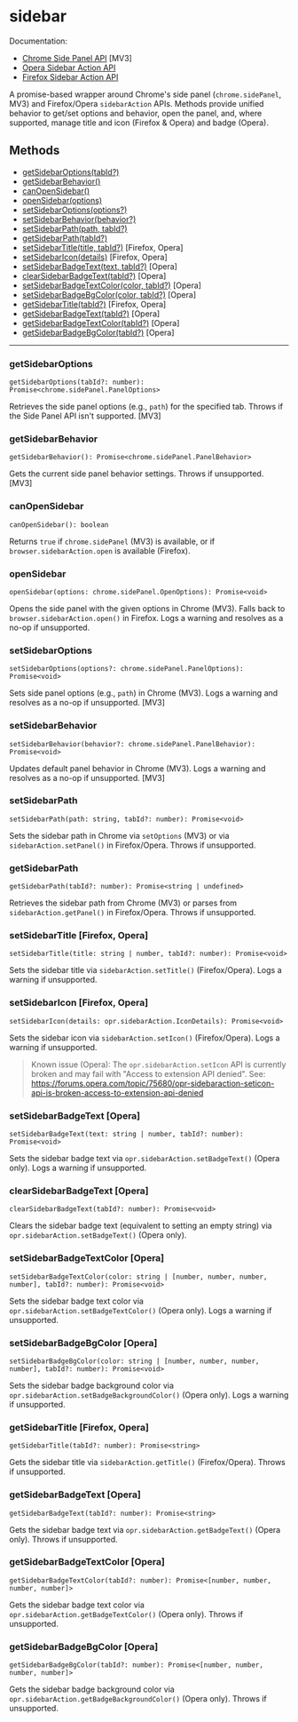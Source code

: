 # sidebar

Documentation:

- [Chrome Side Panel API](https://developer.chrome.com/docs/extensions/reference/sidePanel) [MV3]
- [Opera Sidebar Action API](https://help.opera.com/en/extensions/sidebar-action-api/)
- [Firefox Sidebar Action API](https://developer.mozilla.org/en-US/docs/Mozilla/Add-ons/WebExtensions/API/sidebarAction)

A promise-based wrapper around Chrome's side panel (`chrome.sidePanel`, MV3) and Firefox/Opera `sidebarAction` APIs. Methods provide unified behavior to get/set options and behavior, open the panel, and, where supported, manage title and icon (Firefox & Opera) and badge (Opera).

## Methods

- [getSidebarOptions(tabId?)](#getSidebarOptions)
- [getSidebarBehavior()](#getSidebarBehavior)
- [canOpenSidebar()](#canOpenSidebar)
- [openSidebar(options)](#openSidebar)
- [setSidebarOptions(options?)](#setSidebarOptions)
- [setSidebarBehavior(behavior?)](#setSidebarBehavior)
- [setSidebarPath(path, tabId?)](#setSidebarPath)
- [getSidebarPath(tabId?)](#getSidebarPath)
- [setSidebarTitle(title, tabId?)](#setSidebarTitle) [Firefox, Opera]
- [setSidebarIcon(details)](#setSidebarIcon) [Firefox, Opera]
- [setSidebarBadgeText(text, tabId?)](#setSidebarBadgeText) [Opera]
- [clearSidebarBadgeText(tabId?)](#clearSidebarBadgeText) [Opera]
- [setSidebarBadgeTextColor(color, tabId?)](#setSidebarBadgeTextColor) [Opera]
- [setSidebarBadgeBgColor(color, tabId?)](#setSidebarBadgeBgColor) [Opera]
- [getSidebarTitle(tabId?)](#getSidebarTitle) [Firefox, Opera]
- [getSidebarBadgeText(tabId?)](#getSidebarBadgeText) [Opera]
- [getSidebarBadgeTextColor(tabId?)](#getSidebarBadgeTextColor) [Opera]
- [getSidebarBadgeBgColor(tabId?)](#getSidebarBadgeBgColor) [Opera]

---

<a name="getSidebarOptions"></a>

### getSidebarOptions

```
getSidebarOptions(tabId?: number): Promise<chrome.sidePanel.PanelOptions>
```

Retrieves the side panel options (e.g., `path`) for the specified tab. Throws if the Side Panel API isn't supported. [MV3]

<a name="getSidebarBehavior"></a>

### getSidebarBehavior

```
getSidebarBehavior(): Promise<chrome.sidePanel.PanelBehavior>
```

Gets the current side panel behavior settings. Throws if unsupported. [MV3]

<a name="canOpenSidebar"></a>

### canOpenSidebar

```
canOpenSidebar(): boolean
```

Returns `true` if `chrome.sidePanel` (MV3) is available, or if `browser.sidebarAction.open` is available (Firefox).

<a name="openSidebar"></a>

### openSidebar

```
openSidebar(options: chrome.sidePanel.OpenOptions): Promise<void>
```

Opens the side panel with the given options in Chrome (MV3). Falls back to `browser.sidebarAction.open()` in Firefox. Logs a warning and resolves as a no-op if unsupported.

<a name="setSidebarOptions"></a>

### setSidebarOptions

```
setSidebarOptions(options?: chrome.sidePanel.PanelOptions): Promise<void>
```

Sets side panel options (e.g., `path`) in Chrome (MV3). Logs a warning and resolves as a no-op if unsupported. [MV3]

<a name="setSidebarBehavior"></a>

### setSidebarBehavior

```
setSidebarBehavior(behavior?: chrome.sidePanel.PanelBehavior): Promise<void>
```

Updates default panel behavior in Chrome (MV3). Logs a warning and resolves as a no-op if unsupported. [MV3]

<a name="setSidebarPath"></a>

### setSidebarPath

```
setSidebarPath(path: string, tabId?: number): Promise<void>
```

Sets the sidebar path in Chrome via `setOptions` (MV3) or via `sidebarAction.setPanel()` in Firefox/Opera. Throws if unsupported.

<a name="getSidebarPath"></a>

### getSidebarPath

```
getSidebarPath(tabId?: number): Promise<string | undefined>
```

Retrieves the sidebar path from Chrome (MV3) or parses from `sidebarAction.getPanel()` in Firefox/Opera. Throws if unsupported.

<a name="setSidebarTitle"></a>

### setSidebarTitle [Firefox, Opera]

```
setSidebarTitle(title: string | number, tabId?: number): Promise<void>
```

Sets the sidebar title via `sidebarAction.setTitle()` (Firefox/Opera). Logs a warning if unsupported.

<a name="setSidebarIcon"></a>

### setSidebarIcon [Firefox, Opera]

```
setSidebarIcon(details: opr.sidebarAction.IconDetails): Promise<void>
```

Sets the sidebar icon via `sidebarAction.setIcon()` (Firefox/Opera). Logs a warning if unsupported.

> Known issue (Opera): The `opr.sidebarAction.setIcon` API is currently broken and may fail with "Access to extension API denied".
> See: https://forums.opera.com/topic/75680/opr-sidebaraction-seticon-api-is-broken-access-to-extension-api-denied

<a name="setSidebarBadgeText"></a>

### setSidebarBadgeText [Opera]

```
setSidebarBadgeText(text: string | number, tabId?: number): Promise<void>
```

Sets the sidebar badge text via `opr.sidebarAction.setBadgeText()` (Opera only). Logs a warning if unsupported.

<a name="clearSidebarBadgeText"></a>

### clearSidebarBadgeText [Opera]

```
clearSidebarBadgeText(tabId?: number): Promise<void>
```

Clears the sidebar badge text (equivalent to setting an empty string) via `opr.sidebarAction.setBadgeText()` (Opera only).

<a name="setSidebarBadgeTextColor"></a>

### setSidebarBadgeTextColor [Opera]

```
setSidebarBadgeTextColor(color: string | [number, number, number, number], tabId?: number): Promise<void>
```

Sets the sidebar badge text color via `opr.sidebarAction.setBadgeTextColor()` (Opera only). Logs a warning if unsupported.

<a name="setSidebarBadgeBgColor"></a>

### setSidebarBadgeBgColor [Opera]

```
setSidebarBadgeBgColor(color: string | [number, number, number, number], tabId?: number): Promise<void>
```

Sets the sidebar badge background color via `opr.sidebarAction.setBadgeBackgroundColor()` (Opera only). Logs a warning if unsupported.

<a name="getSidebarTitle"></a>

### getSidebarTitle [Firefox, Opera]

```
getSidebarTitle(tabId?: number): Promise<string>
```

Gets the sidebar title via `sidebarAction.getTitle()` (Firefox/Opera). Throws if unsupported.

<a name="getSidebarBadgeText"></a>

### getSidebarBadgeText [Opera]

```
getSidebarBadgeText(tabId?: number): Promise<string>
```

Gets the sidebar badge text via `opr.sidebarAction.getBadgeText()` (Opera only). Throws if unsupported.

<a name="getSidebarBadgeTextColor"></a>

### getSidebarBadgeTextColor [Opera]

```
getSidebarBadgeTextColor(tabId?: number): Promise<[number, number, number, number]>
```

Gets the sidebar badge text color via `opr.sidebarAction.getBadgeTextColor()` (Opera only). Throws if unsupported.

<a name="getSidebarBadgeBgColor"></a>

### getSidebarBadgeBgColor [Opera]

```
getSidebarBadgeBgColor(tabId?: number): Promise<[number, number, number, number]>
```

Gets the sidebar badge background color via `opr.sidebarAction.getBadgeBackgroundColor()` (Opera only). Throws if unsupported.
